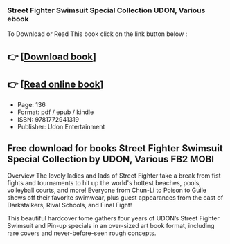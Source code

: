 ### Street Fighter Swimsuit Special Collection UDON, Various ebook

To Download or Read This book click on the link button below :

## 👉  [**[Download book](http://get-pdfs.com/download.php?group=book&from=github.com&id=571944&lnk=1063 "Download book")**]

## 👉  [**[Read online book](http://get-pdfs.com/download.php?group=book&from=github.com&id=571944&lnk=1063 "Read online book")**]


* Page: 136
* Format: pdf / epub / kindle
* ISBN: 9781772941319
* Publisher: Udon Entertainment



## Free download for books Street Fighter Swimsuit Special Collection by UDON, Various FB2 MOBI


Overview
The lovely ladies and lads of Street Fighter take a break from fist fights and tournaments to hit up the world&#039;s hottest beaches, pools, volleyball courts, and more! Everyone from Chun-Li to Poison to Guile shows off their favorite swimwear, plus guest appearances from the cast of Darkstalkers, Rival Schools, and Final Fight!

 This beautiful hardcover tome gathers four years of UDON’s Street Fighter Swimsuit and Pin-up specials in an over-sized art book format, including rare covers and never-before-seen rough concepts.



